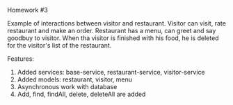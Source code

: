 Homework #3

Example of interactions between visitor and restaurant.
Visitor can visit, rate restaurant and make an order. 
Restaurant has a menu, can greet and say goodbuy to visitor.
When tha visitor is finished with his food, he is deleted for the visitor's list of the restaurant. 

Features:
1. Added services: base-service, restaurant-service, visitor-service
2. Added models: restaurant, visitor, menu
3. Asynchronous work with database
4. Add, find, findAll, delete, deleteAll are added

